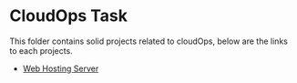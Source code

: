 # CloudOps Task

This folder contains solid projects related to cloudOps, below are the links to each projects.

- [Web Hosting Server](./hosting-server/README.md)
